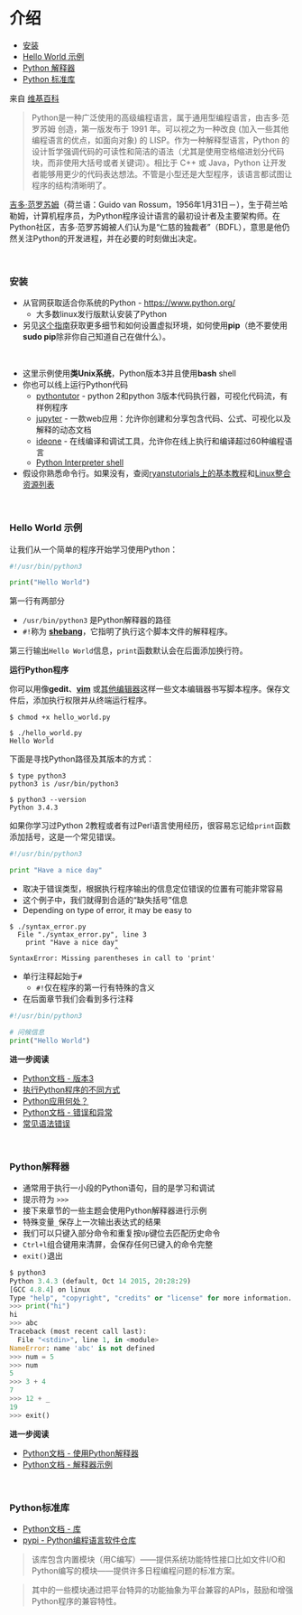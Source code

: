 # <a name="introduction"></a>介绍

* [安装](#installation)
* [Hello World 示例](#hello-world-example)
* [Python 解释器](#python-interpreter)
* [Python 标准库](#python-standard-library)


来自 [维基百科](https://wc.yooooo.us/d2lraS9QeXRob24hemg=)
>Python是一种广泛使用的高级编程语言，属于通用型编程语言，由吉多·范罗苏姆 创造，第一版发布于 1991 年。可以视之为一种改良 (加入一些其他编程语言的优点，如面向对象) 的 LISP。作为一种解释型语言，Python 的设计哲学强调代码的可读性和简洁的语法（尤其是使用空格缩进划分代码块，而非使用大括号或者关键词）。相比于 C++ 或 Java，Python 让开发者能够用更少的代码表达想法。不管是小型还是大型程序，该语言都试图让程序的结构清晰明了。

[吉多·范罗苏姆](https://wc.yooooo.us/wiki/%E5%90%89%E5%A4%9A%C2%B7%E8%8C%83%E7%BD%97%E8%8B%8F%E5%A7%86)（荷兰语：Guido van Rossum，1956年1月31日－），生于荷兰哈勒姆，计算机程序员，为Python程序设计语言的最初设计者及主要架构师。在Python社区，吉多·范罗苏姆被人们认为是“仁慈的独裁者”（BDFL），意思是他仍然关注Python的开发进程，并在必要的时刻做出决定。

<br>

### <a name="installation"></a>安装

* 从官网获取适合你系统的Python - https://www.python.org/ 
    * 大多数linux发行版默认安装了Python
* 另见[这个指南](https://itsfoss.com/python-setup-linux/)获取更多细节和如何设置虚拟环境，如何使用**pip**（绝不要使用**sudo pip**除非你自己知道自己在做什么）。

<br>

* 这里示例使用**类Unix系统**，Python版本3并且使用**bash** shell
* 你也可以线上运行Python代码
    * [pythontutor](http://www.pythontutor.com/visualize.html#mode=edit) - python 2和python 3版本代码执行器，可视化代码流，有样例程序
    * [jupyter](https://try.jupyter.org/) - 一款web应用：允许你创建和分享包含代码、公式、可视化以及解释的动态文档
    * [ideone](https://ideone.com/) - 在线编译和调试工具，允许你在线上执行和编译超过60种编程语言
    * [Python Interpreter shell](https://www.python.org/shell/)
* 假设你熟悉命令行。如果没有，查阅[ryanstutorials上的基本教程](http://ryanstutorials.net/linuxtutorial/)和[Linux整合资源列表](https://github.com/ShixiangWang/scripting_course/blob/master/Linux_curated_resources.md)

<br>

### <a name="hello-world-example"></a>Hello World 示例

让我们从一个简单的程序开始学习使用Python：

```python
#!/usr/bin/python3

print("Hello World")
```

第一行有两部分

* `/usr/bin/python3` 是Python解释器的路径
* `#!`称为 **[shebang](http://blog.csdn.net/jasonchen_gbd/article/details/55012859)**，它指明了执行这个脚本文件的解释程序。

第三行输出`Hello World`信息，`print`函数默认会在后面添加换行符。

**运行Python程序**

你可以用像**gedit**、**[vim](http://yannesposito.com/Scratch/en/blog/Learn-Vim-Progressively/)** 或[其他编辑器](https://github.com/ShixiangWang/Linux_command_line/blob/master/Working_with_Files_and_Directories.md#text-editors)这样一些文本编辑器书写脚本程序。保存文件后，添加执行权限并从终端运行程序。

```shell
$ chmod +x hello_world.py

$ ./hello_world.py
Hello World
```

下面是寻找Python路径及其版本的方式：

```shell
$ type python3
python3 is /usr/bin/python3

$ python3 --version
Python 3.4.3
```

如果你学习过Python 2教程或者有过Perl语言使用经历，很容易忘记给`print`函数添加括号，这是一个常见错误。

```python
#!/usr/bin/python3

print "Have a nice day"
```

* 取决于错误类型，根据执行程序输出的信息定位错误的位置有可能非常容易
* 这个例子中，我们就得到合适的“缺失括号”信息
* Depending on type of error, it may be easy to

```
$ ./syntax_error.py
  File "./syntax_error.py", line 3
    print "Have a nice day"
                          ^
SyntaxError: Missing parentheses in call to 'print'
```

* 单行注释起始于`#`
    * `#!`仅在程序的第一行有特殊的含义
* 在后面章节我们会看到多行注释

```python
#!/usr/bin/python3

# 问候信息
print("Hello World")
```

**进一步阅读**

* [Python文档 - 版本3](https://docs.python.org/3/index.html)
* [执行Python程序的不同方式](https://docs.python.org/3/using/windows.html#executing-scripts)
* [Python应用何处？](https://www.python.org/about/apps/)
* [Python文档 - 错误和异常](https://docs.python.org/3/tutorial/errors.html)
* [常见语法错误](https://opencs.uwaterloo.ca/python-from-scratch/7/7/transcript)

<br>

### <a name="python-interpreter"></a>Python解释器

* 通常用于执行一小段的Python语句，目的是学习和调试
* 提示符为 `>>>`
* 接下来章节的一些主题会使用Python解释器进行示例
* 特殊变量`_`保存上一次输出表达式的结果
* 我们可以只键入部分命令和重复按`Up`键位去匹配历史命令
* `Ctrl+l`组合键用来清屏，会保存任何已键入的命令完整
* `exit()`退出


```python
$ python3
Python 3.4.3 (default, Oct 14 2015, 20:28:29)
[GCC 4.8.4] on linux
Type "help", "copyright", "credits" or "license" for more information.
>>> print("hi")
hi
>>> abc
Traceback (most recent call last):
  File "<stdin>", line 1, in <module>
NameError: name 'abc' is not defined
>>> num = 5
>>> num
5
>>> 3 + 4
7
>>> 12 + _
19
>>> exit()
```

**进一步阅读**

* [Python文档 - 使用Python解释器](https://docs.python.org/3/tutorial/interpreter.html)
* [Python文档 - 解释器示例](https://docs.python.org/3/tutorial/introduction.html#using-python-as-a-calculator)

<br>

### <a name="python-standard-library"></a>Python标准库

* [Python文档 - 库](https://docs.python.org/3/library/index.html)
* [pypi - Python编程语言软件仓库](https://pypi.python.org/pypi)
>该库包含内置模块（用C编写）——提供系统功能特性接口比如文件I/O和Python编写的模块——提供许多日程编程问题的标准方案。

>其中的一些模块通过把平台特异的功能抽象为平台兼容的APIs，鼓励和增强Python程序的兼容特性。
